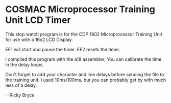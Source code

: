 <h1>COSMAC Microprocessor Training Unit LCD Timer</h1>
<p>This stop watch program is for the CDP 1802 Microprocessor Training Unit for use with a 16x2 LCD Display.</p>
<p>EF1 will start and pause the timer. EF2 resets the timer. </p>
<p>I compiled this program with the a18 assembler, You can calibrate the time in the delay loops.</p>
<p>Don't forget to add your character and line delays before sending the file to the training unit.  I used 10ms/100ms, but you can probably get by with much less of a delay.</p>
<p>--Ricky Bryce</p>
